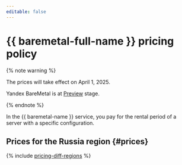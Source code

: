 ```yaml
---
editable: false
---
```


# {{ baremetal-full-name }} pricing policy



{% note warning %}

The prices will take effect on April 1, 2025.

Yandex BareMetal is at [Preview](../overview/concepts/launch-stages) stage.

{% endnote %}

In the {{ baremetal-name }} service, you pay for the rental period of a server with a specific configuration.

## Prices for the Russia region {#prices}

{% include [pricing-diff-regions](../_includes/pricing-diff-regions.md) %}



